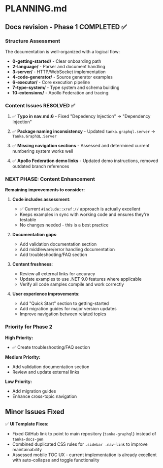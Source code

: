 # PLANNING.md

## Docs revision - Phase 1 COMPLETED ✅

### Structure Assessment
The documentation is well-organized with a logical flow:
- **0-getting-started/** - Clear onboarding path
- **2-language/** - Parser and document handling
- **3-server/** - HTTP/WebSocket implementation
- **4-code-generator/** - Source generator examples
- **6-executor/** - Core execution pipeline
- **7-type-system/** - Type system and schema building
- **10-extensions/** - Apollo Federation and tracing

### Content Issues RESOLVED ✅

1. ✅ **Typo in nav.md:6** - Fixed "Depedency Injection" → "Dependency Injection"

2. ✅ **Package naming inconsistency** - Updated `tanka.graphql.server` → `Tanka.GraphQL.Server`

3. ✅ **Missing navigation sections** - Assessed and determined current numbering system works well

4. ✅ **Apollo Federation demo links** - Updated demo instructions, removed outdated branch references

### NEXT PHASE: Content Enhancement

**Remaining improvements to consider:**

1. **Code includes assessment**:
   - ✅ Current `#include::xref://` approach is actually excellent
   - Keeps examples in sync with working code and ensures they're testable
   - No changes needed - this is a best practice

2. **Documentation gaps**:
   - Add validation documentation section
   - Add middleware/error handling documentation 
   - Add troubleshooting/FAQ section

3. **Content freshness**:
   - Review all external links for accuracy
   - Update examples to use .NET 9.0 features where applicable
   - Verify all code samples compile and work correctly

4. **User experience improvements**:
   - Add "Quick Start" section to getting-started
   - Add migration guides for major version updates
   - Improve navigation between related topics

### Priority for Phase 2

**High Priority:**
- ✅ Create troubleshooting/FAQ section

**Medium Priority:**
- Add validation documentation section
- Review and update external links

**Low Priority:**
- Add migration guides
- Enhance cross-topic navigation

## Minor Issues Fixed

✅ **UI Template Fixes:**
- Fixed GitHub link to point to main repository (`tanka-graphql`) instead of `tanka-docs-gen`
- Combined duplicated CSS rules for `.sidebar .nav-link` to improve maintainability
- Assessed mobile TOC UX - current implementation is already excellent with auto-collapse and toggle functionality